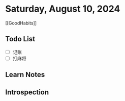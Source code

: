 # Saturday, August 10, 2024

[[GoodHabits]]

## Todo List

- [ ] 记账
- [ ] 打麻将

## Learn Notes

## Introspection

